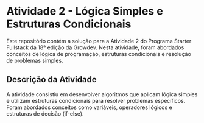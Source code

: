# Atividade 2 - Lógica Simples e Estruturas Condicionais

Este repositório contém a solução para a Atividade 2 do Programa Starter Fullstack da 18ª edição da Growdev. Nesta atividade, foram abordados conceitos de lógica de programação,
estruturas condicionais e resolução de problemas simples.

## Descrição da Atividade

A atividade consistiu em desenvolver algoritmos que aplicam lógica simples e utilizam estruturas condicionais para resolver problemas específicos. Foram abordados conceitos 
como variáveis, operadores lógicos e estruturas de decisão (if-else).
